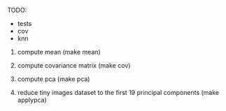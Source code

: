 TODO:
- tests
- cov
- knn

1) compute mean 
   (make mean)

2) compute covariance matrix 
   (make cov)

3) compute pca 
   (make pca)

4) reduce tiny images dataset to the first 19 principal components
   (make applypca)

